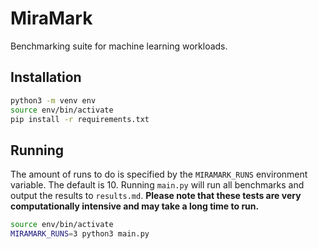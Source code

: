 # MiraMark
Benchmarking suite for machine learning workloads.

## Installation
```bash
python3 -m venv env
source env/bin/activate
pip install -r requirements.txt
```

## Running
The amount of runs to do is specified by the `MIRAMARK_RUNS` environment variable. The default is 10. Running `main.py` will run all benchmarks and output the results to `results.md`. **Please note that these tests are very computationally intensive and may take a long time to run.**

```bash
source env/bin/activate
MIRAMARK_RUNS=3 python3 main.py
```